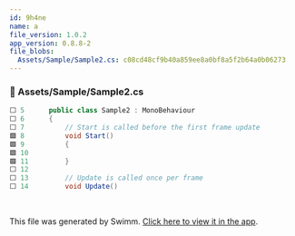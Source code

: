 ```yaml
---
id: 9h4ne
name: a
file_version: 1.0.2
app_version: 0.8.8-2
file_blobs:
  Assets/Sample/Sample2.cs: c08cd48cf9b40a859ee8a0bf8a5f2b64a0b06273
---
```


<!-- NOTE-swimm-snippet: the lines below link your snippet to Swimm -->
### 📄 Assets/Sample/Sample2.cs
```c#
⬜ 5      public class Sample2 : MonoBehaviour
⬜ 6      {
⬜ 7          // Start is called before the first frame update
🟩 8          void Start()
🟩 9          {
🟩 10             
🟩 11         }
⬜ 12     
⬜ 13         // Update is called once per frame
⬜ 14         void Update()
```

<br/>

This file was generated by Swimm. [Click here to view it in the app](https://app.swimm.io/repos/Z2l0aHViJTNBJTNBdW5pdHktZ2l0aHViLWFjdGlvbi1leGFtcGxlJTNBJTNBdHJlZW5vZC1rYXlh/docs/9h4ne).